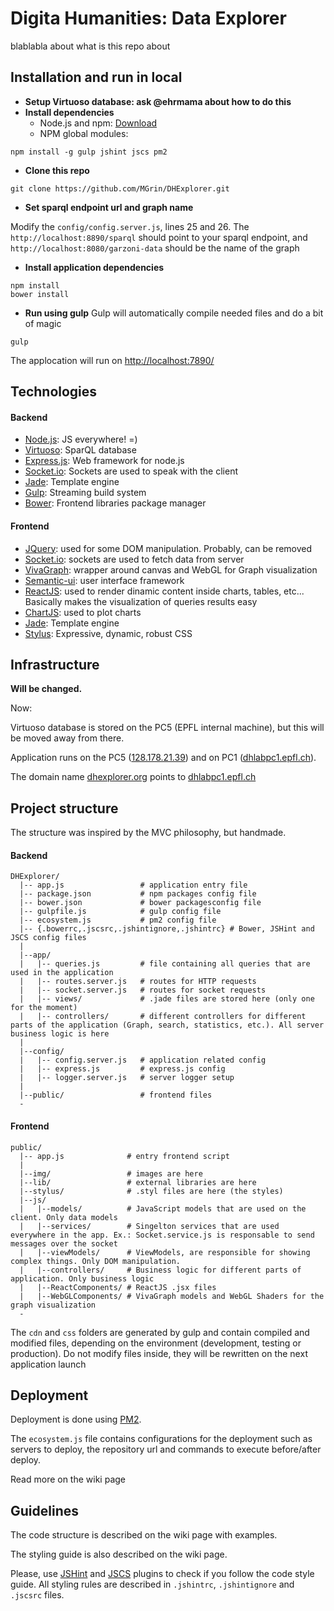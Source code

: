 # Digita Humanities: Data Explorer

blablabla about what is this repo about

## Installation and run in local
* **Setup Virtuoso database: ask @ehrmama about how to do this**
* **Install dependencies**
  - Node.js and npm: [Download](https://nodejs.org/en/download/)
  - NPM global modules:
```
npm install -g gulp jshint jscs pm2
```
* **Clone this repo**
```
git clone https://github.com/MGrin/DHExplorer.git
```
* **Set sparql endpoint url and graph name**

Modify the `config/config.server.js`, lines 25 and 26.
The `http://localhost:8890/sparql` should point to your sparql endpoint, and `http://localhost:8080/garzoni-data` should be the name of the graph

* **Install application dependencies**
```
npm install
bower install
```

* **Run using gulp**
Gulp will automatically compile needed files and do a bit of magic
```
gulp
```

The applocation will run on [http://localhost:7890/](http://localhost:7890/)

## Technologies

#### Backend

* [Node.js](https://nodejs.org/): JS everywhere! =)
* [Virtuoso](https://github.com/openlink/virtuoso-opensource): SparQL database
* [Express.js](http://expressjs.com/): Web framework for node.js
* [Socket.io](http://socket.io/): Sockets are used to speak with the client
* [Jade](http://jade-lang.com/): Template engine
* [Gulp](http://gulpjs.com/): Streaming build system
* [Bower](http://bower.io/): Frontend libraries package manager

#### Frontend

* [JQuery](https://jquery.com/): used for some DOM manipulation. Probably, can be removed
* [Socket.io](http://socket.io/): sockets are used to fetch data from server
* [VivaGraph](https://github.com/anvaka/VivaGraphJS): wrapper around canvas and WebGL for Graph visualization
* [Semantic-ui](http://semantic-ui.com/): user interface framework
* [ReactJS](https://facebook.github.io/react/index.html): used to render dinamic content inside charts, tables, etc... Basically makes the visualization of queries results easy
* [ChartJS](http://www.chartjs.org/): used to plot charts
* [Jade](http://jade-lang.com/): Template engine
* [Stylus](https://learnboost.github.io/stylus/): Expressive, dynamic, robust CSS

## Infrastructure

**Will be changed.**

Now:

Virtuoso database is stored on the PC5 (EPFL internal machine), but this will be moved away from there.

Application runs on the PC5 ([128.178.21.39](http://128.178.21.39:7890)) and on PC1 ([dhlabpc1.epfl.ch](http://dhlabpc1.epfl.ch:7890)).

The domain name [dhexplorer.org](http://dhexplorer.org) points to [dhlabpc1.epfl.ch](http://dhlabpc1.epfl.ch:7890)

## Project structure

The structure was inspired by the MVC philosophy, but handmade.

#### Backend
```
DHExplorer/
  |-- app.js                 # application entry file
  |-- package.json           # npm packages config file
  |-- bower.json             # bower packagesconfig file
  |-- gulpfile.js            # gulp config file
  |-- ecosystem.js           # pm2 config file
  |-- {.bowerrc,.jscsrc,.jshintignore,.jshintrc} # Bower, JSHint and JSCS config files
  |
  |--app/
  |   |-- queries.js         # file containing all queries that are used in the application
  |   |-- routes.server.js   # routes for HTTP requests
  |   |-- socket.server.js   # routes for socket requests
  |   |-- views/             # .jade files are stored here (only one for the moment)
  |   |-- controllers/       # different controllers for different parts of the application (Graph, search, statistics, etc.). All server business logic is here
  |
  |--config/
  |   |-- config.server.js   # application related config
  |   |-- express.js         # express.js config
  |   |-- logger.server.js   # server logger setup
  |
  |--public/                 # frontend files
  -
```

#### Frontend
```
public/
  |-- app.js              # entry frontend script
  |
  |--img/                 # images are here
  |--lib/                 # external libraries are here
  |--stylus/              # .styl files are here (the styles)
  |--js/
  |   |--models/          # JavaScript models that are used on the client. Only data models
  |   |--services/        # Singelton services that are used everywhere in the app. Ex.: Socket.service.js is responsable to send messages over the socket
  |   |--viewModels/      # ViewModels, are responsible for showing complex things. Only DOM manipulation.
  |   |--controllers/     # Business logic for different parts of application. Only business logic
  |   |--ReactComponents/ # ReactJS .jsx files
  |   |--WebGLComponents/ # VivaGraph models and WebGL Shaders for the graph visualization
  -
```
The `cdn` and `css` folders are generated by gulp and contain compiled and modified files, depending on the environment (development, testing or production). Do not modify files inside, they will be rewritten on the next application launch
## Deployment

Deployment is done using [PM2](https://github.com/Unitech/pm2).

The `ecosystem.js` file contains configurations for the deployment such as servers to deploy, the repository url and commands to execute before/after deploy.

Read more on the wiki page

## Guidelines

The code structure is described on the wiki page with examples.

The styling guide is also described on the wiki page.

Please, use [JSHint](http://jshint.com/) and [JSCS](http://jscs.info/) plugins to check if you follow the code style guide. All styling rules are described in `.jshintrc`, `.jshintignore` and `.jscsrc` files.
